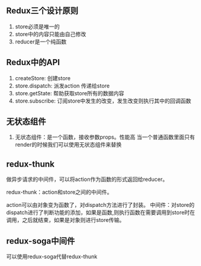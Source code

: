 ## Redux三个设计原则
 1. store必须是唯一的
 2. store中的内容只能由自己修改
 3. reducer是一个纯函数

 ## Redux中的API
 1. createStore: 创建store
 2. store.dispatch: 派发action 传递给store
 3. store.getState: 帮助获取store所有的数据内容
 4. store.subscribe: 订阅store中发生的改变，发生改变则执行其中的回调函数

## 无状态组件
1. 无状态组件：是一个函数，接收参数props。性能高
 当一个普通函数里面只有render的时候我们可以使用无状态组件来替换

## redux-thunk
做异步请求的中间件，可以将action作为函数的形式返回给reducer。

redux-thunk：action和store之间的中间件。

action可以由对象变为函数了，对dispatch方法进行了封装。
中间件：对store的dispatch进行了判断功能的添加，如果是函数,则执行函数在需要调用到store时在调用，之后就结束，如果是对象则进行store传输。

## redux-soga中间件
可以使用redux-soga代替redux-thunk
